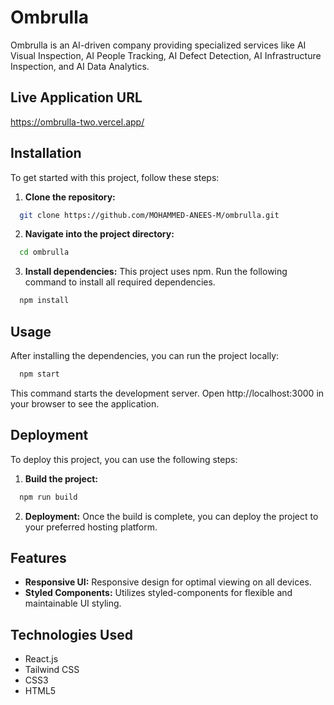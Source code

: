 
# Ombrulla

Ombrulla is an AI-driven company providing specialized services like AI Visual Inspection, AI People Tracking, AI Defect Detection, AI Infrastructure Inspection, and AI Data Analytics.


## Live Application URL

https://ombrulla-two.vercel.app/
## Installation

To get started with this project, follow these steps:

1. **Clone the repository:**
```bash
  git clone https://github.com/MOHAMMED-ANEES-M/ombrulla.git
```
2. **Navigate into the project directory:**
```bash
  cd ombrulla
```
3. **Install dependencies:** This project uses npm. Run the following command to install all required dependencies.
```bash
  npm install
```

## Usage
After installing the dependencies, you can run the project locally:
```bash
  npm start
```
This command starts the development server. Open http://localhost:3000 in your browser to see the application.

## Deployment
To deploy this project, you can use the following steps:

1. **Build the project:**
```bash
  npm run build
``` 

2. **Deployment:** Once the build is complete, you can deploy the project to your preferred hosting platform.
## Features

- **Responsive UI:** Responsive design for optimal viewing on all devices.
- **Styled Components:** Utilizes styled-components for flexible and maintainable UI styling.


## Technologies Used

- React.js
- Tailwind CSS
- CSS3
- HTML5

